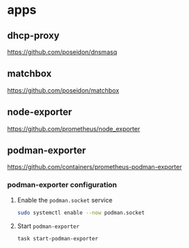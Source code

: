 # apps

## dhcp-proxy

<https://github.com/poseidon/dnsmasq>

## matchbox

<https://github.com/poseidon/matchbox>

## node-exporter

<https://github.com/prometheus/node_exporter>

## podman-exporter

<https://github.com/containers/prometheus-podman-exporter>

### podman-exporter configuration

1. Enable the `podman.socket` service

    ```sh
    sudo systemctl enable --now podman.socket
    ```

2. Start `podman-exporter`

    ```sh
    task start-podman-exporter
    ```
